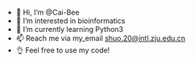 - 👋 Hi, I’m @Cai-Bee
- 👀 I’m interested in bioinformatics
- 🌱 I’m currently learning Python3
- 📫 Reach me via my_email shuo.20@intl.zju.edu.cn
- 👌 Feel free to use my code!

<!---
Cai-Bee/Cai-Bee is a ✨ special ✨ repository because its `README.md` (this file) appears on your GitHub profile.
You can click the Preview link to take a look at your changes.
--->

